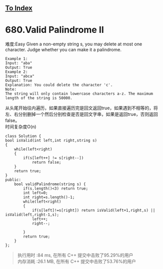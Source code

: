 [To Index](/index.md)
---
#  680.Valid Palindrome II
难度:Easy
Given a non-empty string s, you may delete at most one character. Judge whether you can make it a palindrome.

```
Example 1:
Input: "aba"
Output: True
Example 2:
Input: "abca"
Output: True
Explanation: You could delete the character 'c'.
Note:
The string will only contain lowercase characters a-z. The maximum length of the string is 50000.
```
从头尾开始往内遍历，如果直接遍历完是回文返回true，如果遇到不相等的，将左、右分别删掉一个然后分别检查是否是回文字串，如果是返回true，否则返回 false。  
时间复杂度O(n) 


```
class Solution {
bool isValid(int left,int right,string s)
{
    while(left<right)
    {
        if(s[left++] != s[right--]) 
            return false;
    }
    return true;
}
public:
    bool validPalindrome(string s) {
        if(s.length()<3) return true;
        int left=0;
        int right=s.length()-1;
        while(left<right)
        {
            if(s[left]!=s[right]) return isValid(left+1,right,s) || isValid(left,right-1,s);
            left++;
            right--;
     
        }
        return true;
    }
};
```

> 执行用时 :84 ms, 在所有 C++ 提交中击败了95.29%的用户   
内存消耗 :26.1 MB, 在所有 C++ 提交中击败了53.76%的用户
